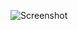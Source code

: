 ![Screenshot](https://raw.githubusercontent.com/Cryakl/Ultimate-RAT-Collection/refs/heads/main/Lanfiltrator/LANfiltrator_Beta4/Screenshot.png)
